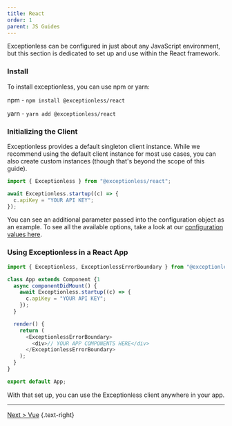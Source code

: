 ```yaml
---
title: React
order: 1
parent: JS Guides
---
```


Exceptionless can be configured in just about any JavaScript environment, but this section is dedicated to set up and use within the React framework.

### Install

To install exceptionless, you can use npm or yarn:

npm - `npm install @exceptionless/react`

yarn - `yarn add @exceptionless/react`

### Initializing the Client

Exceptionless provides a default singleton client instance. While we recommend
using the default client instance for most use cases, you can also create
custom instances (though that's beyond the scope of this guide).

```javascript
import { Exceptionless } from "@exceptionless/react";

await Exceptionless.startup((c) => {
  c.apiKey = "YOUR API KEY";
});
```

You can see an additional parameter passed into the configuration object as an
example. To see all the available options, take a look at our
[configuration values here](../client-configuration-values.md).

### Using Exceptionless in a React App

```javascript
import { Exceptionless, ExceptionlessErrorBoundary } from "@exceptionless/react";

class App extends Component {1
  async componentDidMount() {
    await Exceptionless.startup((c) => {
      c.apiKey = "YOUR API KEY";
    });
  }

  render() {
    return (
      <ExceptionlessErrorBoundary>
        <div>// YOUR APP COMPONENTS HERE</div>
      </ExceptionlessErrorBoundary>
    );
  }
}

export default App;
```

With that set up, you can use the Exceptionless client anywhere in your app.

---

[Next > Vue](vue.md) {.text-right}
